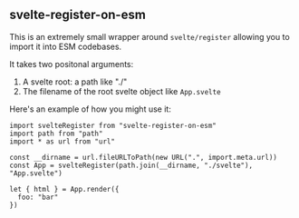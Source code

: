 ## svelte-register-on-esm

This is an extremely small wrapper around `svelte/register` allowing you to import it into ESM codebases.

It takes two positonal arguments:
1. A svelte root: a path like "./"
2. The filename of the root svelte object like `App.svelte`

Here's an example of how you might use it:

```
import svelteRegister from "svelte-register-on-esm"
import path from "path"
import * as url from "url"

const __dirname = url.fileURLToPath(new URL(".", import.meta.url))
const App = svelteRegister(path.join(__dirname, "./svelte"), "App.svelte")

let { html } = App.render({
  foo: "bar"
})
```
